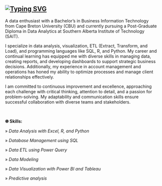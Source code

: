 ## [![Typing SVG](https://readme-typing-svg.demolab.com?font=&weight=1000&letterSpacing=small&duration=7000&pause=6000&color=F7F6F4&width=435&lines=Hi%2C+I'm+Ahmad+Alsharif)](https://git.io/typing-svg)

A data enthusiast with a Bachelor’s in Business Information Technology from Cape Breton University (CBU) and currently pursuing a Post-Graduate Diploma in Data Analytics at Southern Alberta Institute of Technology (SAIT).

I specialize in data analysis, visualization, ETL (Extract, Transform, and Load), and programming languages like SQL, R, and Python. My career and continual learning has equipped me with diverse skills in managing data, creating reports, and developing dashboards to support strategic business decisions. Additionally, my experience in account management and operations has honed my ability to optimize processes and manage client relationships effectively.

I am committed to continuous improvement and excellence, approaching each challenge with critical thinking, attention to detail, and a passion for problem-solving. My adaptability and communication skills ensure successful collaboration with diverse teams and stakeholders.

<br>

**֎ Skills:**

» *Data Analysis with Excel, R, and Python*

» *Database Management using SQL*

» *Data ETL using Power Query*

» *Data Modeling*

» *Data Visualization with Power BI and Tableau*

» *Predictive analysis*



<!--
**ahmad-alsharif/ahmad-alsharif** is a ✨ _special_ ✨ repository because its `README.md` (this file) appears on your GitHub profile.

Here are some ideas to get you started:

- 🔭 I’m currently working on ...
- 🌱 I’m currently learning ...
- 👯 I’m looking to collaborate on ...
- 🤔 I’m looking for help with ...
- 💬 Ask me about ...
- 📫 How to reach me: ...
- 😄 Pronouns: ...
- ⚡ Fun fact: ...
-->
